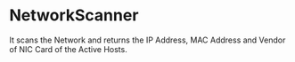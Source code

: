 # NetworkScanner
It scans the Network and returns the IP Address, MAC Address and Vendor of NIC Card of the Active Hosts.
